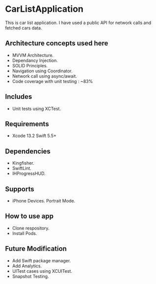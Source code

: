 # CarListApplication
This is car list application. I have used a public API for network calls and fetched cars data.

## Architecture concepts used here

- MVVM Architecture.
- Dependancy Injection.
- SOLID Principles.
- Navigation using Coordinator.
- Network call using async/await.
- Code coverage with unit testing : ~83%

## Includes

- Unit tests using XCTest.

## Requirements

- Xcode 13.2 Swift 5.5+

## Dependencies

- Kingfisher.
- SwiftLint.
- IHProgressHUD.

## Supports

- iPhone Devices. Portrait Mode.

## How to use app

- Clone respository.
- Install Pods.

## Future Modification

- Add Swift package manager.
- Add Analytics.
- UITest cases using XCUITest.
- Snapshot Testing.

